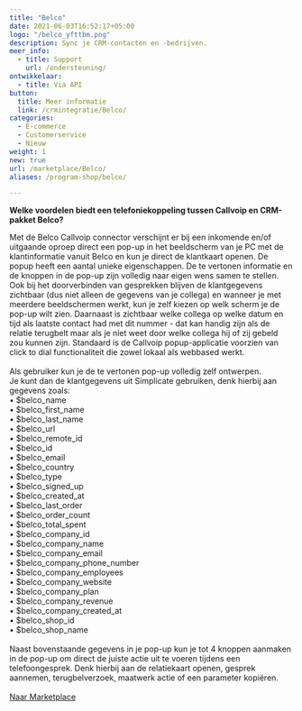 ```yaml
---
title: "Belco"
date: 2021-06-03T16:52:17+05:00
logo: "/belco_yfttbm.png"
description: Sync je CRM-contacten en -bedrijven.
meer_info:
  - title: Support
    url: /ondersteuning/
ontwikkelaar:
  - title: Via API
button:
  title: Meer informatie
  link: /crmintegratie/Belco/
categories:
  - E-commerce
  - Customerservice
  - Nieuw
weight: 1
new: true
url: /marketplace/Belco/
aliases: /program-shop/belco/

---
```


**Welke voordelen biedt een telefoniekoppeling tussen Callvoip en CRM-pakket Belco?**

Met de Belco Callvoip connector verschijnt er bij een inkomende en/of uitgaande oproep direct een pop-up in het beeldscherm van je PC met de klantinformatie vanuit Belco en kun je direct de klantkaart openen.
De popup heeft een aantal unieke eigenschappen. De te vertonen informatie en de knoppen in de pop-up zijn volledig naar eigen wens samen te stellen. Ook bij het doorverbinden van gesprekken blijven de klantgegevens zichtbaar (dus niet alleen de gegevens van je collega) en wanneer je met meerdere beeldschermen werkt, kun je zelf kiezen op welk scherm je de pop-up wilt zien. Daarnaast is zichtbaar welke collega op welke datum en tijd als laatste contact had met dit nummer - dat kan handig zijn als de relatie terugbelt maar als je niet weet door welke collega hij of zij gebeld zou kunnen zijn. Standaard is de Callvoip popup-applicatie voorzien van click to dial functionaliteit die zowel lokaal als webbased werkt. <br>
<br>
Als gebruiker kun je de te vertonen pop-up volledig zelf ontwerpen. <br>
Je kunt dan de klantgegevens uit Simplicate gebruiken, denk hierbij aan gegevens zoals: <br>
• $belco_name <br>
• $belco_first_name <br>
• $belco_last_name <br>
• $belco_url <br>
• $belco_remote_id <br>
• $belco_id <br>
• $belco_email <br>
• $belco_country <br>
• $belco_type <br>
• $belco_signed_up <br>
• $belco_created_at <br>
• $belco_last_order <br>
• $belco_order_count <br>
• $belco_total_spent <br>
• $belco_company_id <br>
• $belco_company_name <br>
• $belco_company_email <br>
• $belco_company_phone_number <br>
• $belco_company_employees <br>
• $belco_company_website <br>
• $belco_company_plan <br>
• $belco_company_revenue <br>
• $belco_company_created_at <br>
• $belco_shop_id <br>
• $belco_shop_name <br>
 <br>
Naast bovenstaande gegevens in je pop-up kun je tot 4 knoppen aanmaken in de pop-up om direct de juiste actie uit te voeren tijdens een telefoongesprek. Denk hierbij aan de relatiekaart openen, gesprek aannemen, terugbelverzoek, maatwerk actie of een parameter kopiëren.<br><br><a href="/marketplace" class="button">Naar Marketplace</a>
